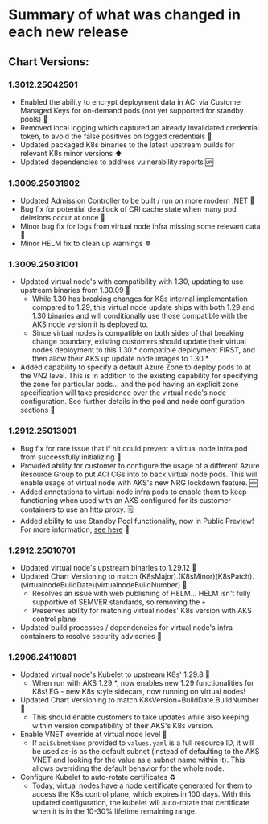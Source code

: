 # Summary of what was changed in each new release

## Chart Versions:
### 1.3012.25042501
- Enabled the ability to encrypt deployment data in ACI via Customer Managed Keys for on-demand pods (not yet supported for standby pools) 🔑
- Removed local logging which captured an already invalidated credential token, to avoid the false positives on logged credentials 🐛
- Updated packaged K8s binaries to the latest upstream builds for relevant K8s minor versions ⬆️
- Updated dependencies to address vulnerability reports 🆙

### 1.3009.25031902
- Updated Admission Controller to be built / run on more modern .NET 🥅
- Bug fix for potential deadlock of CRI cache state when many pod deletions occur at once 🐛
- Minor bug fix for logs from virtual node infra missing some relevant data 🐛
- Minor HELM fix to clean up warnings ☸️

### 1.3009.25031001
- Updated virtual node's with compatibility with 1.30, updating to use upstream binaries from 1.30.09 🐣
  - While 1.30 has breaking changes for K8s internal implementation compared to 1.29, this virtual node update ships with both 1.29 and 1.30 binaries and will conditionally use those compatible with the AKS node version it is deployed to.
  - Since virtual nodes is compatible on both sides of that breaking change boundary, existing customers should update their virtual nodes deployment to this 1.30.* compatible deployment FIRST, and then allow their AKS up update node images to 1.30.*
- Added capability to specify a default Azure Zone to deploy pods to at the VN2 level. This is in addition to the existing capability for specifying the zone for particular pods... and the pod having an explicit zone specification will take presidence over the virtual node's node configuration. See further details in the pod and node configuration sections 📝

### 1.2912.25013001
- Bug fix for rare issue that if hit could prevent a virtual node infra pod from successfully initializing 🐛
- Provided ability for customer to configure the usage of a different Azure Resource Group to put ACI CGs into to back virtual node pods. This will enable usage of virtual node with AKS's new NRG lockdown feature. 🆕
- Added annotations to virtual node infra pods to enable them to keep functioning when used with an AKS configured for its customer containers to use an http proxy. 🗒️
- Added ability to use Standby Pool functionality, now in Public Preview! For more information, [see here](https://learn.microsoft.com/en-us/azure/container-instances/container-instances-standby-pool-overview) 🎱

### 1.2912.25010701
- Updated virtual node's upstream binaries to 1.29.12 🐣
- Updated Chart Versioning to match (K8sMajor).(K8sMinor)(K8sPatch).(virtualnodeBuildDate)(virtualnodeBuildNumber) 📰
  - Resolves an issue with web publishing of HELM... HELM isn't fully supportive of SEMVER standards, so removing the `+`
  - Preserves ability for matching virtual nodes' K8s version with AKS control plane
- Updated build processes / dependencies for virtual node's infra containers to resolve security advisories 🔐

### 1.2908.24110801
- Updated virtual node's Kubelet to upstream K8s' 1.29.8 🐣
  - When run with AKS 1.29.*, now enables new 1.29 functionalities for K8s! EG - new K8s style sidecars, now running on virtual nodes!
- Updated Chart Versioning to match K8sVersion+BuildDate.BuildNumber 📰
  - This should enable customers to take updates while also keeping within version compatibility of their AKS's K8s version. 
- Enable VNET override at virtual node level 🛜
  - If `aciSubnetName` provided to `values.yaml` is a full resource ID, it will be used as-is as the default subnet (instead of defaulting to the AKS VNET and looking for the value as a subnet name within it). This allows overriding the default behavior for the whole node.
- Configure Kubelet to auto-rotate certificates ♻️
  - Today, virtual nodes have a node certificate generated for them to access the K8s control plane, which expires in 100 days. With this updated configuration, the kubelet will auto-rotate that certificate when it is in the 10-30% lifetime remaining range. 